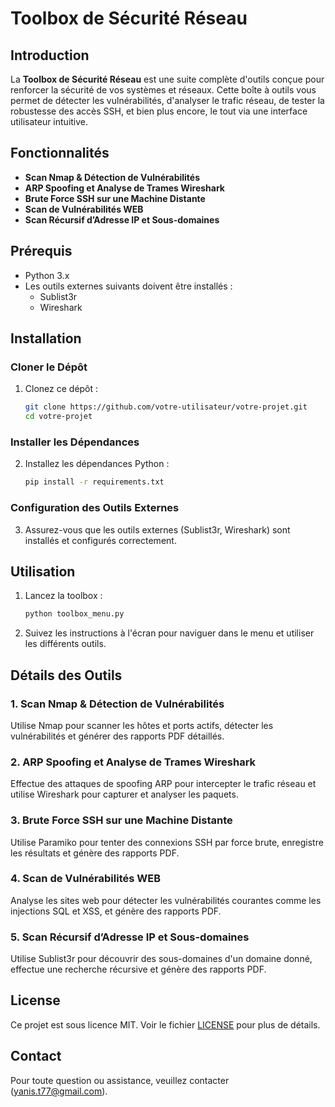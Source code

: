 # Toolbox de Sécurité Réseau

## Introduction
La **Toolbox de Sécurité Réseau** est une suite complète d'outils conçue pour renforcer la sécurité de vos systèmes et réseaux. Cette boîte à outils vous permet de détecter les vulnérabilités, d'analyser le trafic réseau, de tester la robustesse des accès SSH, et bien plus encore, le tout via une interface utilisateur intuitive.

## Fonctionnalités
- **Scan Nmap & Détection de Vulnérabilités**
- **ARP Spoofing et Analyse de Trames Wireshark**
- **Brute Force SSH sur une Machine Distante**
- **Scan de Vulnérabilités WEB**
- **Scan Récursif d’Adresse IP et Sous-domaines**

## Prérequis
- Python 3.x
- Les outils externes suivants doivent être installés :
  - Sublist3r
  - Wireshark

## Installation

### Cloner le Dépôt
1. Clonez ce dépôt :
    ```bash
    git clone https://github.com/votre-utilisateur/votre-projet.git
    cd votre-projet
    ```

### Installer les Dépendances
2. Installez les dépendances Python :
    ```bash
    pip install -r requirements.txt
    ```

### Configuration des Outils Externes
3. Assurez-vous que les outils externes (Sublist3r, Wireshark) sont installés et configurés correctement.

## Utilisation
1. Lancez la toolbox :
    ```bash
    python toolbox_menu.py
    ```

2. Suivez les instructions à l'écran pour naviguer dans le menu et utiliser les différents outils.

## Détails des Outils
### 1. Scan Nmap & Détection de Vulnérabilités
Utilise Nmap pour scanner les hôtes et ports actifs, détecter les vulnérabilités et générer des rapports PDF détaillés.

### 2. ARP Spoofing et Analyse de Trames Wireshark
Effectue des attaques de spoofing ARP pour intercepter le trafic réseau et utilise Wireshark pour capturer et analyser les paquets.

### 3. Brute Force SSH sur une Machine Distante
Utilise Paramiko pour tenter des connexions SSH par force brute, enregistre les résultats et génère des rapports PDF.

### 4. Scan de Vulnérabilités WEB
Analyse les sites web pour détecter les vulnérabilités courantes comme les injections SQL et XSS, et génère des rapports PDF.

### 5. Scan Récursif d’Adresse IP et Sous-domaines
Utilise Sublist3r pour découvrir des sous-domaines d'un domaine donné, effectue une recherche récursive et génère des rapports PDF.

## License
Ce projet est sous licence MIT. Voir le fichier [LICENSE](LICENSE) pour plus de détails.

## Contact
Pour toute question ou assistance, veuillez contacter (yanis.t77@gmail.com).
